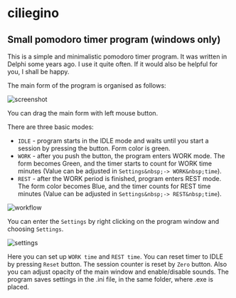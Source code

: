 # ciliegino
Small pomodoro timer program (windows only)
-------------------------------------------

This is a simple and minimalistic pomodoro timer program. 
It was written in Delphi some years ago. I use it quite often. If it would also be helpful for you, I shall be happy.


The main form of the program is organised as follows:

![screenshot](https://cloud.githubusercontent.com/assets/3508394/9248602/c4726d2c-41c5-11e5-8737-f38aa0dcdfaa.jpg)

You can drag the main form with left mouse button.

There are three basic modes:

* `IDLE` - program starts in the IDLE mode and waits until you start a session by pressing the button. Form color is green.
* `WORK` - after you push the button, the program enters WORK mode. The form becomes Green, and the timer starts to count for WORK time minutes (Value can be adjusted in `Settings&nbsp;-> WORK&nbsp;time`).
* `REST` - after the WORK period is finished, program enters REST mode. The form color becomes Blue, and the timer counts for REST time minutes (Value can be adjusted in `Settings&nbsp;-> REST&nbsp;time`). 

![workflow](https://cloud.githubusercontent.com/assets/3508394/9248985/8388c01e-41c9-11e5-93ff-7136e1049b63.png)

You can enter the `Settings` by right clicking on the program window and choosing `Settings`.

![settings](https://cloud.githubusercontent.com/assets/3508394/9249036/d5d423d6-41c9-11e5-9763-324ce72b44b8.jpg)

Here you can set up `WORK time` and `REST time`.
You can reset timer to IDLE by pressing `Reset` button. The session counter is reset by `Zero` button.
Also you can adjust opacity of the main window and enable/disable sounds.
The program saves settings in the .ini file, in the same folder, where .exe is placed.




